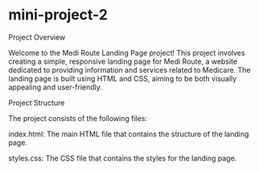 # mini-project-2

Project Overview

Welcome to the Medi Route Landing Page project! This project involves creating a simple, responsive landing page for Medi Route, a website dedicated to providing information and services related to Medicare. The landing page is built using HTML and CSS, aiming to be both visually appealing and user-friendly.

Project Structure

The project consists of the following files:

index.html: The main HTML file that contains the structure of the landing page.

styles.css: The CSS file that contains the styles for the landing page.
